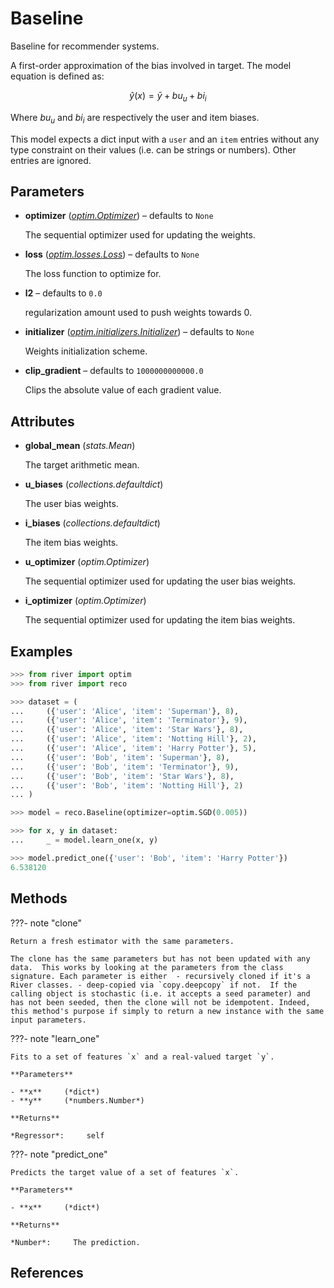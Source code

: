 # Baseline

Baseline for recommender systems.

A first-order approximation of the bias involved in target. The model equation is defined as: 

$$\hat{y}(x) = \bar{y} + bu_{u} + bi_{i}$$ 

Where $bu_{u}$ and $bi_{i}$ are respectively the user and item biases. 

This model expects a dict input with a `user` and an `item` entries without any type constraint on their values (i.e. can be strings or numbers). Other entries are ignored.

## Parameters

- **optimizer** (*[optim.Optimizer](../../optim/Optimizer)*) – defaults to `None`

    The sequential optimizer used for updating the weights.

- **loss** (*[optim.losses.Loss](../../optim/losses/Loss)*) – defaults to `None`

    The loss function to optimize for.

- **l2** – defaults to `0.0`

    regularization amount used to push weights towards 0.

- **initializer** (*[optim.initializers.Initializer](../../optim/initializers/Initializer)*) – defaults to `None`

    Weights initialization scheme.

- **clip_gradient** – defaults to `1000000000000.0`

    Clips the absolute value of each gradient value.


## Attributes

- **global_mean** (*stats.Mean*)

    The target arithmetic mean.

- **u_biases** (*collections.defaultdict*)

    The user bias weights.

- **i_biases** (*collections.defaultdict*)

    The item bias weights.

- **u_optimizer** (*optim.Optimizer*)

    The sequential optimizer used for updating the user bias weights.

- **i_optimizer** (*optim.Optimizer*)

    The sequential optimizer used for updating the item bias weights.


## Examples

```python
>>> from river import optim
>>> from river import reco

>>> dataset = (
...     ({'user': 'Alice', 'item': 'Superman'}, 8),
...     ({'user': 'Alice', 'item': 'Terminator'}, 9),
...     ({'user': 'Alice', 'item': 'Star Wars'}, 8),
...     ({'user': 'Alice', 'item': 'Notting Hill'}, 2),
...     ({'user': 'Alice', 'item': 'Harry Potter'}, 5),
...     ({'user': 'Bob', 'item': 'Superman'}, 8),
...     ({'user': 'Bob', 'item': 'Terminator'}, 9),
...     ({'user': 'Bob', 'item': 'Star Wars'}, 8),
...     ({'user': 'Bob', 'item': 'Notting Hill'}, 2)
... )

>>> model = reco.Baseline(optimizer=optim.SGD(0.005))

>>> for x, y in dataset:
...     _ = model.learn_one(x, y)

>>> model.predict_one({'user': 'Bob', 'item': 'Harry Potter'})
6.538120
```

## Methods

???- note "clone"

    Return a fresh estimator with the same parameters.

    The clone has the same parameters but has not been updated with any data.  This works by looking at the parameters from the class signature. Each parameter is either  - recursively cloned if it's a River classes. - deep-copied via `copy.deepcopy` if not.  If the calling object is stochastic (i.e. it accepts a seed parameter) and has not been seeded, then the clone will not be idempotent. Indeed, this method's purpose if simply to return a new instance with the same input parameters.

    
???- note "learn_one"

    Fits to a set of features `x` and a real-valued target `y`.

    **Parameters**

    - **x**     (*dict*)    
    - **y**     (*numbers.Number*)    
    
    **Returns**

    *Regressor*:     self
    
???- note "predict_one"

    Predicts the target value of a set of features `x`.

    **Parameters**

    - **x**     (*dict*)    
    
    **Returns**

    *Number*:     The prediction.
    
## References

[^1]: [Matrix factorization techniques for recommender systems](https://datajobs.com/data-science-repo/Recommender-Systems-[Netflix].pdf)

